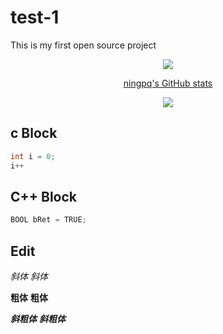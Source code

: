 # test-1
This is my first open source project

<div align="center">  
  <img  src="https://github-readme-streak-stats.herokuapp.com?user=ningpq&theme=onedark&date_format=M%20j%5B%2C%20Y%5D" />
  
  [ningpq's GitHub stats](https://github-readme-stats.vercel.app/api?username=ningpq&show_icons=true)
  
  <img src="https://img.shields.io/badge/gitHub-%E8%AE%A9%E8%87%AA%E6%88%91%E4%BB%8B%E7%BB%8D%E5%8F%98%E5%BE%97%E6%9B%B4%E5%A5%BD-brightgreen" />
</div>

## c Block
```c
int i = 0;
i++
```
## C++ Block
``` c++
BOOL bRet = TRUE;
```

## Edit
*斜体*
_斜体_

**粗体**
__粗体__

***斜粗体***
___斜粗体___
